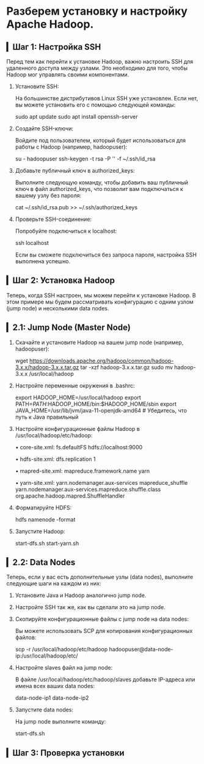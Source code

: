 # Разберем установку и настройку Apache Hadoop.

## ▎Шаг 1: Настройка SSH

Перед тем как перейти к установке Hadoop, важно настроить SSH для удаленного доступа между узлами. Это необходимо для того, чтобы Hadoop мог управлять своими компонентами.

1. Установите SSH:

   На большинстве дистрибутивов Linux SSH уже установлен. Если нет, вы можете установить его с помощью следующей команды:

      sudo apt update
   sudo apt install openssh-server
   

2. Создайте SSH-ключи:

   Войдите под пользователем, который будет использоваться для работы с Hadoop (например, hadoopuser):

      su - hadoopuser
   ssh-keygen -t rsa -P '' -f ~/.ssh/id_rsa
   

3. Добавьте публичный ключ в authorized_keys:

   Выполните следующую команду, чтобы добавить ваш публичный ключ в файл authorized_keys, что позволит вам подключаться к вашему узлу без пароля:

      cat ~/.ssh/id_rsa.pub >> ~/.ssh/authorized_keys
   

4. Проверьте SSH-соединение:

   Попробуйте подключиться к localhost:

      ssh localhost
   

   Если вы сможете подключиться без запроса пароля, настройка SSH выполнена успешно.

## ▎Шаг 2: Установка Hadoop

Теперь, когда SSH настроен, мы можем перейти к установке Hadoop. В этом примере мы будем рассматривать конфигурацию с одним узлом (jump node) и несколькими data nodes.

## ▎2.1: Jump Node (Master Node)

1. Скачайте и установите Hadoop на вашем jump node (например, hadoopuser):

      wget https://downloads.apache.org/hadoop/common/hadoop-3.x.x/hadoop-3.x.x.tar.gz
   tar -xzf hadoop-3.x.x.tar.gz
   sudo mv hadoop-3.x.x /usr/local/hadoop
   

2. Настройте переменные окружения в .bashrc:

      export HADOOP_HOME=/usr/local/hadoop
   export PATH=$PATH:$HADOOP_HOME/bin:$HADOOP_HOME/sbin
   export JAVA_HOME=/usr/lib/jvm/java-11-openjdk-amd64  # Убедитесь, что путь к Java правильный
   

3. Настройте конфигурационные файлы Hadoop в /usr/local/hadoop/etc/hadoop:

   • core-site.xml:
          <configuration>
       <property>
         <name>fs.defaultFS</name>
         <value>hdfs://localhost:9000</value>
       </property>
     </configuration>
     

   • hdfs-site.xml:
          <configuration>
       <property>
         <name>dfs.replication</name>
         <value>1</value>
       </property>
     </configuration>
     

   • mapred-site.xml:
          <configuration>
       <property>
         <name>mapreduce.framework.name</name>
         <value>yarn</value>
       </property>
     </configuration>
     

   • yarn-site.xml:
          <configuration>
       <property>
         <name>yarn.nodemanager.aux-services</name>
         <value>mapreduce_shuffle</value>
       </property>
       <property>
         <name>yarn.nodemanager.aux-services.mapreduce.shuffle.class</name>
         <value>org.apache.hadoop.mapred.ShuffleHandler</value>
       </property>
     </configuration>
     

4. Форматируйте HDFS:

      hdfs namenode -format
   

5. Запустите Hadoop:

      start-dfs.sh
   start-yarn.sh
   

## ▎2.2: Data Nodes

Теперь, если у вас есть дополнительные узлы (data nodes), выполните следующие шаги на каждом из них:

1. Установите Java и Hadoop аналогично jump node.

2. Настройте SSH так же, как вы сделали это на jump node.

3. Скопируйте конфигурационные файлы с jump node на data nodes:

   Вы можете использовать SCP для копирования конфигурационных файлов:

      scp -r /usr/local/hadoop/etc/hadoop hadoopuser@data-node-ip:/usr/local/hadoop/etc/
   

4. Настройте slaves файл на jump node:

   В файле /usr/local/hadoop/etc/hadoop/slaves добавьте IP-адреса или имена всех ваших data nodes:

      data-node-ip1
   data-node-ip2
   

5. Запустите data nodes:

   На jump node выполните команду:

      start-dfs.sh
   

## ▎Шаг 3: Проверка установки
